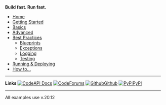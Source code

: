 

**Build fast. Run fast.**


* [Home](/#sanic)
* [Getting Started](/getting-started)
* [Basics](/basics/index.md)
* [Advanced](/advanced/index.md)
* [Best Practices](index.md)
  * [Blueprints](blueprints.md)
  * [Exceptions](exceptions.md)
  * [Logging](logging.md)
  * [Testing](testing.md)
* [Running & Deploying](/deployment/index.md)
* [How to...](/how-to/index.md)
---

**Links**
[![Code](https://icongr.am/feather/book-open.svg?size=16&color=808080)API Docs](https://)
[![Code](https://icongr.am/entypo/message.svg?size=16&color=ff0f6a)Forums](https://)
[![Github](https://icongr.am/simple/github.svg?size=16&color=808080&colored=false)Github](https://github.com/)
[![PyPI](https://icongr.am/devicon/python-original.svg?size=16&color=currentColor)PyPI](https://)

---

All examples use v.20.12
